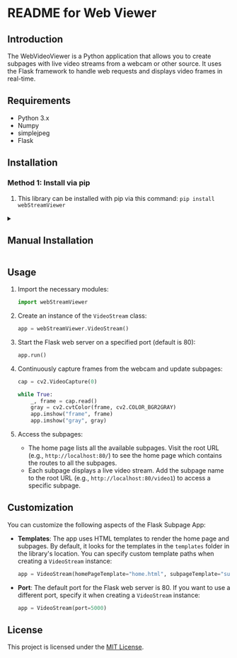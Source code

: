 # README for Web Viewer

## Introduction
The WebVideoViewer is a Python application that allows you to create subpages with live video streams from a webcam or other source. It uses the Flask framework to handle web requests and displays video frames in real-time.

## Requirements
- Python 3.x
- Numpy
- simplejpeg
- Flask

## Installation
### Method 1: Install via pip
1. This library can be installed with pip via this command: ```pip install webStreamViewer```
<details>
  <summary><h2>Manual Installation</h2></summary>
   <p>1. Clone the repository or download the code files.</p>
   <p>2. Install the required dependencies by running the following command:</p>
   <code>pip install -r requirements.txt</code>
</details>

## Usage

1. Import the necessary modules:
   ```python
   import webStreamViewer
   ```

2. Create an instance of the `VideoStream` class:
   ```python
   app = webStreamViewer.VideoStream()
   ```

3. Start the Flask web server on a specified port (default is 80):
   ```python
   app.run()
   ```

4. Continuously capture frames from the webcam and update subpages:
   ```python
   cap = cv2.VideoCapture(0)
   
   while True:
       _, frame = cap.read()
       gray = cv2.cvtColor(frame, cv2.COLOR_BGR2GRAY)
       app.imshow("frame", frame)
       app.imshow("gray", gray)
   ```

5. Access the subpages:
   - The home page lists all the available subpages. Visit the root URL (e.g., `http://localhost:80/`) to see the home page which contains the routes to all the subpages.
   - Each subpage displays a live video stream. Add the subpage name to the root URL (e.g., `http://localhost:80/video1`) to access a specific subpage.

## Customization
You can customize the following aspects of the Flask Subpage App:

- **Templates**: The app uses HTML templates to render the home page and subpages. By default, it looks for the templates in the `templates` folder in the library's location. You can specify custom template paths when creating a `VideoStream` instance:
   ```python
   app = VideoStream(homePageTemplate="home.html", subpageTemplate="subpage.html", templatePath="the/path/to/your/templates/folder")
   ```

- **Port**: The default port for the Flask web server is 80. If you want to use a different port, specify it when creating a `VideoStream` instance:
   ```python
   app = VideoStream(port=5000)
   ```


## License

This project is licensed under the [MIT License](https://opensource.org/licenses/MIT).